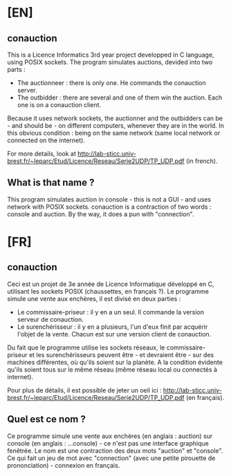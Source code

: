 # [EN]

## conauction
This is a Licence Informatics 3rd year project developped in C language, using POSIX sockets.
The program simulates auctions, devided into two parts :
- The auctionneer : there is only one. He commands the conauction server.
- The outbidder : there are several and one of them win the auction. Each one is on a conauction client.

Because it uses network sockets, the auctionner and the outbidders can be - and should be - on different computers, whenever they are in the world. In this obvious condition : being on the same network (same local network or connected on the internet).

For more details, look at http://lab-sticc.univ-brest.fr/~leparc/Etud/Licence/Reseau/Serie2UDP/TP_UDP.pdf (in french).

## What is that name ?
This program simulates auction in console - this is not a GUI - and uses network with POSIX sockets.
conauction is a contraction of two words : console and auction. By the way, it does a pun with "connection".

# [FR]

## conauction
Ceci est un projet de 3e année de Licence Informatique développé en C, utilisant les sockets POSIX (chaussettes, en français ?).
Le programme simule une vente aux enchères, il est divisé en deux parties :
- Le commissaire-priseur : il y en a un seul. Il commande la version serveur de conauction.
- Le surenchérisseur : il y en a plusieurs, l'un d'eux finit par acquérir l'objet de la vente. Chacun est sur une version client de conauction.

Du fait que le programme utilise les sockets réseaux, le commissaire-priseur et les surenchérisseurs peuvent être - et devraient être - sur des machines différentes, où qu'ils soient sur la planète. A la condition évidente qu'ils soient tous sur le même réseau (même réseau local ou connectés à internet).

Pour plus de détails, il est possible de jeter un oeil ici : http://lab-sticc.univ-brest.fr/~leparc/Etud/Licence/Reseau/Serie2UDP/TP_UDP.pdf (en français).

## Quel est ce nom ?
Ce programme simule une vente aux enchères (en anglais : auction) sur console (en anglais : ...console) - ce n'est pas une interface graphique fenêtrée.
Le nom est une contraction des deux mots "auction" et "console". Ce qui fait un jeu de mot avec "connection" (avec une petite pirouette de prononciation) - connexion en français.
